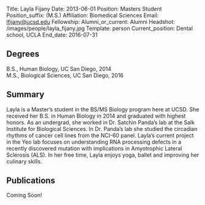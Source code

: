 Title: Layla Fijany
Date: 2013-06-01
Position: Masters Student
Position_suffix: (M.S.)
Affiliation: Biomedical Sciences
Email: lfijany@ucsd.edu
Fellowship: 
Alumni_or_current: Alumni
Headshot: /images/people/layla_fijany.jpg
Template: person
Current_position: Dental school, UCLA
End_date: 2016-07-31
<!-- Status: draft -->

## Degrees

B.S., Human Biology, UC San Diego, 2014  
M.S., Biological Sciences, UC San Diego, 2016

## Summary

Layla is a Master’s student in the BS/MS Biology program here at UCSD. She received her B.S. in Human Biology in 2014 and graduated with highest honors. As an undergrad, she worked in Dr. Satchin Panda’s lab at the Salk Institute for Biological Sciences. In Dr. Panda’s lab she studied the circadian rhythms of cancer cell lines from the NCI-60 panel. Layla’s current project in the Yeo lab focuses on understanding RNA processing defects in a recently discovered mutation with implications in Amyotrophic Lateral Sclerosis (ALS). In her free time, Layla enjoys yoga, ballet and improving her culinary skills.

## Publications
Coming Soon!
